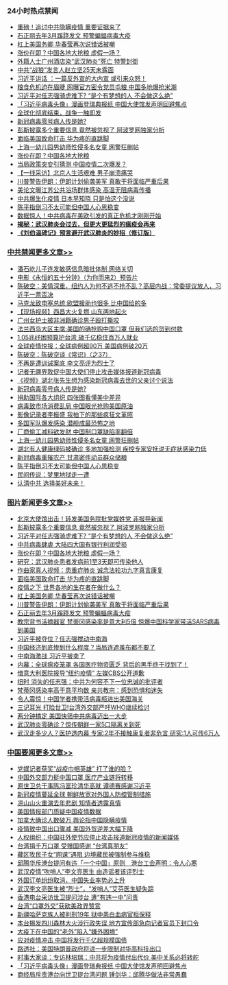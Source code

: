 <div class="catlist">
<h3>24小时热点禁闻</h3>
<ul>
<li><a href="https://github.com/fqnews/bnews/blob/master/cnnews/20200402/1304970.md">重磅！追讨中共隐瞒疫情 重要证据来了</a></li>
<li><a href="https://github.com/fqnews/bnews/blob/master/topimagenews/20200402/1304964.md">石正丽去年3月蹊跷发文 预警蝙蝠病毒大疫</a></li>
<li><a href="https://github.com/fqnews/bnews/blob/master/topimagenews/20200402/1305019.md">杠上美国务卿 华春莹再次说错话被嘲</a></li>
<li><a href="https://github.com/fqnews/bnews/blob/master/topimagenews/20200402/1305149.md">涨价在即？中国各地大抢粮 虚假一场？</a></li>
<li><a href="https://github.com/fqnews/bnews/blob/master/cbnews/20200402/1304996.md">外籍人士广州酒店染“武汉肺炎”死亡 特警封街</a></li>
<li><a href="https://github.com/fqnews/bnews/blob/master/cbnews/20200402/1305021.md">中共“战狼”发言人赵立坚25天未露面</a></li>
<li><a href="https://github.com/fqnews/bnews/blob/master/cbnews/20200402/1305020.md">习近平讲话 ：一篇反外宣的大内宣 或引来众怒！</a></li>
<li><a href="https://github.com/fqnews/bnews/blob/master/cbnews/20200402/1305073.md">粮食危机迫在眉睫 网曝官方密令党员屯粮 中国多地爆抢米潮</a></li>
<li><a href="https://github.com/fqnews/bnews/blob/master/topimagenews/20200402/1305250.md">习近平对任志强骑虎难下? “是个有梦想的人 不会做这么绝”</a></li>
<li><a href="https://github.com/fqnews/bnews/blob/master/headline/20200402/1305268.md">「习近平病毒头像」漫画登瑞典报纸    中国大使馆发声明回避焦点</a></li>
<li><a href="https://github.com/fqnews/bnews/blob/master/ssgc/20200402/1305282.md">全球化彻底结束，战争一触即发</a></li>
<li><a href="https://github.com/fqnews/bnews/blob/master/cbnews/20200402/1305304.md">新冠病毒零号病人传是她?</a></li>
<li><a href="https://github.com/fqnews/bnews/blob/master/topimagenews/20200402/1305316.md">彭斯披露多个重要信息 竟然被忽视了 阿波罗网独家分析</a></li>
<li><a href="https://github.com/fqnews/bnews/blob/master/topimagenews/20200402/1305072.md">面临美国致命打击 华为疼的直跳脚</a></li>
<li><a href="https://github.com/fqnews/bnews/blob/master/cbnews/20200402/1305195.md">上海一幼儿园男幼师性侵多名女童 网警狂删帖</a></li>
<li><a href="https://github.com/fqnews/bnews/blob/master/cbnews/20200402/1305145.md">涨价在即？中国各地大抢粮</a></li>
<li><a href="https://github.com/fqnews/bnews/blob/master/cbnews/20200402/1305045.md">当局政策突变引猜测 中国疫情二次爆发？</a></li>
<li><a href="https://github.com/fqnews/bnews/blob/master/cbnews/20200402/1305040.md">【一线采访】北京人生活艰难 男子崩溃痛哭</a></li>
<li><a href="https://github.com/fqnews/bnews/blob/master/topimagenews/20200402/1304965.md">川普警告伊朗：伊朗计划偷袭美军 真敢干将面临严重后果</a></li>
<li><a href="https://github.com/fqnews/bnews/blob/master/cbnews/20200402/1304980.md">美论文曝江苏公共浴场群体感染 高温无阻病毒传播</a></li>
<li><a href="https://github.com/fqnews/bnews/blob/master/cnnews/20200402/1305116.md">中共爆生化疫情 日本早知晓 只是怕这个没说</a></li>
<li><a href="https://github.com/fqnews/bnews/blob/master/cbnews/20200402/1305179.md">陈平指倒习不太可能但中国人心思稳变</a></li>
<li><a href="https://github.com/fqnews/bnews/blob/master/cnnews/20200402/1305088.md">数据惊人！中共病毒在美欧引发的真正危机才刚刚开始</a></li>
<li><b><a href="https://github.com/fqnews/bnews/blob/master/comments/20200211/1275071.md" target="_blank">揭秘：武汉肺炎会过去，但更大更猛烈的瘟疫会再来</a></b></li>
<li><b><a href="https://github.com/fqnews/bnews/blob/master/comments/20200207/1272816.md" target="_blank">《刘伯温碑记》预言避开武汉肺炎的妙招（修订版）</a></b></li>
</ul>
</div>

<div class="catlist">
<h3><a href="https://github.com/fqnews/bnews/blob/master/cbnews/" target="_blank">中共禁闻</a><span><a href="https://github.com/fqnews/bnews/blob/master/cbnews/" target="_blank" rel="nofollow">更多文章>></a></span></h3>
<ul>
<li><a href="https://github.com/fqnews/bnews/blob/master/cbnews/20200403/1305552.md" target="_blank">潘石屹儿子连发敏感信息暗批体制 网络关切</a></li>
<li><a href="https://github.com/fqnews/bnews/blob/master/cbnews/20200403/1305532.md" target="_blank">电影《永恒的五十分钟》（为你而来2）预告片</a></li>
<li><a href="https://github.com/fqnews/bnews/blob/master/cbnews/20200403/1305518.md" target="_blank">陈破空：美情深重，纽约人为何不逃不抢不乱？高层内战：常委提议放人，习近平一票否决</a></li>
<li><a href="https://github.com/fqnews/bnews/blob/master/cbnews/20200403/1305466.md" target="_blank">马克龙致电塞总统:欧盟援助也很多 比中国给的多</a></li>
<li><a href="https://github.com/fqnews/bnews/blob/master/cbnews/20200403/1305456.md" target="_blank">【现场视频】西昌大火复燃 山东两地起火</a></li>
<li><a href="https://github.com/fqnews/bnews/blob/master/cbnews/20200403/1305455.md" target="_blank">广州女护士被非洲籍确诊男子殴打撕咬</a></li>
<li><a href="https://github.com/fqnews/bnews/blob/master/cbnews/20200403/1305428.md" target="_blank">法兰西岛大区主席:美国的确抢购中国口罩 但我们选的货到付款</a></li>
<li><a href="https://github.com/fqnews/bnews/blob/master/cbnews/20200403/1305354.md" target="_blank">1.05兆纾困预算护台湾 砸千亿稳住百万人就业</a></li>
<li><a href="https://github.com/fqnews/bnews/blob/master/cbnews/20200403/1305347.md" target="_blank">全球疫情快报：全球病例超90万 美国病例破20万</a></li>
<li><a href="https://github.com/fqnews/bnews/blob/master/cbnews/20200403/1305328.md" target="_blank">陈破空：陈破空谈《常识》（之37）</a></li>
<li><a href="https://github.com/fqnews/bnews/blob/master/cbnews/20200402/1305315.md" target="_blank">不再是遭训诫案底 李文亮评为烈士了</a></li>
<li><a href="https://github.com/fqnews/bnews/blob/master/cbnews/20200402/1305307.md" target="_blank">记者无疆界敦促中国大使们停止攻击媒体报道新冠病毒</a></li>
<li><a href="https://github.com/fqnews/bnews/blob/master/cbnews/20200402/1305306.md" target="_blank">《视频》湖北张先生想为感染新冠病毒去世的父亲讨个说法</a></li>
<li><a href="https://github.com/fqnews/bnews/blob/master/cbnews/20200402/1305304.md" target="_blank">新冠病毒零号病人传是她?</a></li>
<li><a href="https://github.com/fqnews/bnews/blob/master/cbnews/20200402/1305264.md" target="_blank">捐助国际各大组织 四张图看懂美中差异</a></li>
<li><a href="https://github.com/fqnews/bnews/blob/master/cbnews/20200402/1305223.md" target="_blank">病毒致市场消费乱局 中国眼光抢购美国原油</a></li>
<li><a href="https://github.com/fqnews/bnews/blob/master/cbnews/20200402/1305207.md" target="_blank">影像记录者李振盛 我拍下的那些疯狂文革照</a></li>
<li><a href="https://github.com/fqnews/bnews/blob/master/cbnews/20200402/1305197.md" target="_blank">多国军队爆发感染 潜舰成最恐怖之地</a></li>
<li><a href="https://github.com/fqnews/bnews/blob/master/cbnews/20200402/1305196.md" target="_blank">厂商偷工减料欲发财 中国制口罩缺陷率翻倍</a></li>
<li><a href="https://github.com/fqnews/bnews/blob/master/cbnews/20200402/1305195.md" target="_blank">上海一幼儿园男幼师性侵多名女童 网警狂删帖</a></li>
<li><a href="https://github.com/fqnews/bnews/blob/master/cbnews/20200402/1305182.md" target="_blank">湖北有人健康绿码被确诊 多地加强检测 疾控专家安抚说无症状感染力低</a></li>
<li><a href="https://github.com/fqnews/bnews/blob/master/cbnews/20200402/1305181.md" target="_blank">新冠病毒重摧农产 甘肃密件动员群众储粮</a></li>
<li><a href="https://github.com/fqnews/bnews/blob/master/cbnews/20200402/1305179.md" target="_blank">陈平指倒习不太可能但中国人心思稳变</a></li>
<li><a href="https://github.com/fqnews/bnews/blob/master/cbnews/20200402/1305099.md" target="_blank">民间传说：梦里地狱走一遭</a></li>
<li><a href="https://github.com/fqnews/bnews/blob/master/cbnews/20200402/1305164.md" target="_blank">认清中共 选择美好未来！</a></li>

</ul>
</div>
<div class="catlist">
<h3><a href="https://github.com/fqnews/bnews/blob/master/topimagenews/" target="_blank">图片新闻</a><span><a href="https://github.com/fqnews/bnews/blob/master/topimagenews/" target="_blank" rel="nofollow">更多文章>></a></span></h3>
<ul>
<li><a href="https://github.com/fqnews/bnews/blob/master/topimagenews/20200403/1305551.md" target="_blank">北京大使馆出击！转发美国务院批党媒姓党 非报导新闻</a></li>
<li><a href="https://github.com/fqnews/bnews/blob/master/topimagenews/20200402/1305316.md" target="_blank">彭斯披露多个重要信息 竟然被忽视了 阿波罗网独家分析</a></li>
<li><a href="https://github.com/fqnews/bnews/blob/master/topimagenews/20200402/1305250.md" target="_blank">习近平对任志强骑虎难下? “是个有梦想的人 不会做这么绝”</a></li>
<li><a href="https://github.com/fqnews/bnews/blob/master/topimagenews/20200402/1305194.md" target="_blank">中共病毒肆虐 大陆四大国有银行利润受损</a></li>
<li><a href="https://github.com/fqnews/bnews/blob/master/topimagenews/20200402/1305149.md" target="_blank">涨价在即？中国各地大抢粮 虚假一场？</a></li>
<li><a href="https://github.com/fqnews/bnews/blob/master/topimagenews/20200402/1305108.md" target="_blank">研究：武汉肺炎患者发病前1至3天即可传染他人</a></li>
<li><a href="https://github.com/fqnews/bnews/blob/master/comments/20200402/1304918.md" target="_blank">作曲家真人视频：患重症肺炎 诚念法轮功九字真言康复</a></li>
<li><a href="https://github.com/fqnews/bnews/blob/master/topimagenews/20200402/1305072.md" target="_blank">面临美国致命打击 华为疼的直跳脚</a></li>
<li><a href="https://github.com/fqnews/bnews/blob/master/topimagenews/20200402/1305044.md" target="_blank">疫情之下 世界各地的生存者在做什么？</a></li>
<li><a href="https://github.com/fqnews/bnews/blob/master/topimagenews/20200402/1305019.md" target="_blank">杠上美国务卿 华春莹再次说错话被嘲</a></li>
<li><a href="https://github.com/fqnews/bnews/blob/master/topimagenews/20200402/1304965.md" target="_blank">川普警告伊朗：伊朗计划偷袭美军 真敢干将面临严重后果</a></li>
<li><a href="https://github.com/fqnews/bnews/blob/master/topimagenews/20200402/1304964.md" target="_blank">石正丽去年3月蹊跷发文 预警蝙蝠病毒大疫</a></li>
<li><a href="https://github.com/fqnews/bnews/blob/master/topimagenews/20200402/1304732.md" target="_blank">教宗背书活摘器官 梵蒂冈感染率是意大利5倍 惊爆中国科学家带活SARS病毒到美国</a></li>
<li><a href="https://github.com/fqnews/bnews/blob/master/topimagenews/20200402/1304715.md" target="_blank">习近平被夺位？任志强搅动中南海</a></li>
<li><a href="https://github.com/fqnews/bnews/blob/master/topimagenews/20200401/1304684.md" target="_blank">中国经济到底惨到什么程度？当局连遮羞布都不要了</a></li>
<li><a href="https://github.com/fqnews/bnews/blob/master/topimagenews/20200401/1304665.md" target="_blank">中南海激战 习近平被卖了</a></li>
<li><a href="https://github.com/fqnews/bnews/blob/master/topimagenews/20200401/1304511.md" target="_blank">内幕：全球瘟疫笼罩 各国医疗物资匮乏 背后的黑手终于找到了！</a></li>
<li><a href="https://github.com/fqnews/bnews/blob/master/topimagenews/20200401/1304471.md" target="_blank">借意大利医院报导“纽约疫情” 左媒CBS公开道歉</a></li>
<li><a href="https://github.com/fqnews/bnews/blob/master/topimagenews/20200401/1304458.md" target="_blank">纽时 消失的任志强：中共为何容不下一位忠诚的批评者</a></li>
<li><a href="https://github.com/fqnews/bnews/blob/master/topimagenews/20200401/1304353.md" target="_blank">梵蒂冈感染率高于意平均数 亲共教宗：感到恐惧和迷失</a></li>
<li><a href="https://github.com/fqnews/bnews/blob/master/topimagenews/20200401/1304352.md" target="_blank">令人震惊！中国学者携带活病毒瓶进出美国海关</a></li>
<li><a href="https://github.com/fqnews/bnews/blob/master/topimagenews/20200401/1304351.md" target="_blank">三记耳光 打脸世卫!台湾外交部严吁WHO继续检讨</a></li>
<li><a href="https://github.com/fqnews/bnews/blob/master/topimagenews/20200401/1304196.md" target="_blank">两分钟搞定 美国快筛中共病毒迈出一大步</a></li>
<li><a href="https://github.com/fqnews/bnews/blob/master/topimagenews/20200401/1304174.md" target="_blank">武汉肺炎零确诊？惊传朝鲜一家5口隔离关到死</a></li>
<li><a href="https://github.com/fqnews/bnews/blob/master/topimagenews/20200331/1304098.md" target="_blank">武汉走多少人？医护透内幕 专家:2年不接触康复者非危言 研究:1人可传6万人</a></li>

</ul>
</div>
<div class="catlist">
<h3><a href="https://github.com/fqnews/bnews/blob/master/headline/" target="_blank">中国要闻</a><span><a href="https://github.com/fqnews/bnews/blob/master/headline/" target="_blank" rel="nofollow">更多文章>></a></span></h3>
<ul>
<li><a href="https://github.com/fqnews/bnews/blob/master/headline/20200403/1305519.md" target="_blank">党媒记者获奖“战疫巾帼英雄”  打了谁的脸？</a></li>
<li><a href="https://github.com/fqnews/bnews/blob/master/headline/20200403/1305504.md" target="_blank">中国外交部力挺中国口罩  医疗产业链将转移</a></li>
<li><a href="https://github.com/fqnews/bnews/blob/master/headline/20200403/1305478.md" target="_blank">原世卫总干事陈冯富珍清华高就   谭德赛感谢习近平</a></li>
<li><a href="https://github.com/fqnews/bnews/blob/master/headline/20200403/1305477.md" target="_blank">新冠疫情蔓延全球  朝鲜放宽对外国人防控管制措施</a></li>
<li><a href="https://github.com/fqnews/bnews/blob/master/headline/20200403/1305473.md" target="_blank">凉山山火重演去年悲剧   知情者透露真情</a></li>
<li><a href="https://github.com/fqnews/bnews/blob/master/headline/20200403/1305461.md" target="_blank">美国情报部门质疑中国疫情数据</a></li>
<li><a href="https://github.com/fqnews/bnews/blob/master/headline/20200403/1305460.md" target="_blank">加拿大确诊人数破万  舆论指中国隐瞒疫情</a></li>
<li><a href="https://github.com/fqnews/bnews/blob/master/headline/20200403/1305450.md" target="_blank">疫情致中国出口骤减   美国外贸逆差大幅下降</a></li>
<li><a href="https://github.com/fqnews/bnews/blob/master/headline/20200403/1305423.md" target="_blank">人权组织：中国驻外使节应停止攻击报道新冠疫情的新闻媒体</a></li>
<li><a href="https://github.com/fqnews/bnews/blob/master/headline/20200403/1305414.md" target="_blank">台湾捐千万口罩   受赠国感谢 “台湾真朋友”</a></li>
<li><a href="https://github.com/fqnews/bnews/blob/master/headline/20200403/1305343.md" target="_blank">藏区牧民子女“网课”遇阻 边境藏民被强制参与维稳</a></li>
<li><a href="https://github.com/fqnews/bnews/blob/master/headline/20200403/1305342.md" target="_blank">邱腾华斥港台提问有违「一个中国」原则　港台工会声明：令人心寒</a></li>
<li><a href="https://github.com/fqnews/bnews/blob/master/headline/20200403/1305341.md" target="_blank">武汉疫情“吹哨人”李文亮医生   由造谣者该评烈士</a></li>
<li><a href="https://github.com/fqnews/bnews/blob/master/headline/20200403/1305334.md" target="_blank">外国订单纷纷取消，中国失业率势必上升</a></li>
<li><a href="https://github.com/fqnews/bnews/blob/master/headline/20200402/1305321.md" target="_blank">武汉李文亮医生被“烈士”，“发哨人”艾芬医生疑失踪</a></li>
<li><a href="https://github.com/fqnews/bnews/blob/master/headline/20200402/1305318.md" target="_blank">香港电台采访世卫提问涉台  遭“有违一中”问责</a></li>
<li><a href="https://github.com/fqnews/bnews/blob/master/headline/20200402/1305317.md" target="_blank">台湾“口罩外交”获欧美政界赞赏</a></li>
<li><a href="https://github.com/fqnews/bnews/blob/master/headline/20200402/1305312.md" target="_blank">新疆哈萨克族人被判刑19年  狱中患白血病官拒保释</a></li>
<li><a href="https://github.com/fqnews/bnews/blob/master/headline/20200402/1305288.md" target="_blank">本台揭发四川森林大火涉行政失误   地方宣传部急向记者官员下封口令</a></li>
<li><a href="https://github.com/fqnews/bnews/blob/master/headline/20200402/1305285.md" target="_blank">大疫下在中国的“老外”陷入“嫌外困境”</a></li>
<li><a href="https://github.com/fqnews/bnews/blob/master/headline/20200402/1305279.md" target="_blank">应对疫情冲击    中国将发行千亿超规模国债</a></li>
<li><a href="https://github.com/fqnews/bnews/blob/master/headline/20200402/1305278.md" target="_blank">路透社：美国特朗普政府将进一步限制对华高科技出口</a></li>
<li><a href="https://github.com/fqnews/bnews/blob/master/headline/20200402/1305274.md" target="_blank">时事大家谈：专访林培瑞：中共将为疫情付出代价 美中关系必将转舵</a></li>
<li><a href="https://github.com/fqnews/bnews/blob/master/headline/20200402/1305268.md" target="_blank">「习近平病毒头像」漫画登瑞典报纸    中国大使馆发声明回避焦点</a></li>
<li><a href="https://github.com/fqnews/bnews/blob/master/headline/20200402/1305267.md" target="_blank">商经局斥责港台向世卫提台湾问题     锺剑华：邱腾华做法非常愚蠢</a></li>

</ul>
</div>
